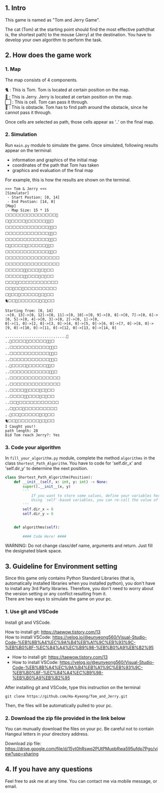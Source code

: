 ## 1. Intro
This game is named as "Tom and Jerry Game". 

The cat (Tom) at the starting point should find the most effective path(that is, the shortest path) to the mouse (Jerry) at the destination. You have to develop your own algorithm to perform the task.  


## 2. How does the game work
### 1. Map  
The map consists of 4 components.  
  
🐈 : This is Tom. Tom is located at certain position on the map.  
🐀 : This is Jerry. Jerry is located at certain position on the map.  
⬜ : This is cell. Tom can pass it through.  
🔵 : This is obstacle. Tom has to find path around the obstacle, since he cannot pass it through.  

Once cells are selected as path, those cells appear as '..' on the final map. 

### 2. Simulation
Run `main.py` module to simulate the game. Once simulated, following results appear on the terminal:
+ information and graphics of the initial map 
+ coordinates of the path that Tom has taken
+ graphics and evaluation of the final map 
  
For example, this is how the results are shown on the terminal.
```
>>> Tom & Jerry <<< 
[Simulator]
 - Start Postion: [0, 14]
 - End Postion: [14, 0]
[Map]
 - Map Size: 15 * 15
⬜⬜⬜⬜⬜⬜⬜⬜⬜⬜⬜⬜⬜⬜🐀
⬜🔵⬜⬜⬜⬜🔵⬜⬜⬜⬜⬜🔵🔵⬜
⬜⬜⬜⬜⬜⬜⬜⬜⬜⬜⬜⬜🔵🔵⬜
⬜⬜⬜⬜⬜⬜⬜⬜⬜⬜⬜⬜🔵🔵⬜
⬜⬜⬜⬜⬜⬜⬜⬜⬜⬜⬜⬜🔵🔵⬜
⬜🔵⬜⬜⬜⬜🔵⬜⬜⬜⬜⬜🔵🔵⬜
⬜⬜⬜⬜⬜⬜⬜⬜⬜⬜⬜⬜🔵🔵⬜
⬜⬜⬜⬜⬜⬜⬜⬜⬜⬜⬜⬜⬜⬜⬜
⬜⬜⬜⬜⬜⬜⬜⬜⬜⬜⬜⬜⬜⬜⬜
⬜⬜⬜⬜⬜🔵🔵⬜⬜⬜🔵⬜🔵⬜⬜
⬜⬜⬜⬜⬜🔵🔵⬜⬜⬜🔵⬜🔵⬜⬜
⬜⬜⬜🔵⬜⬜⬜⬜⬜⬜⬜⬜⬜⬜⬜
⬜⬜🔵⬜⬜🔵⬜⬜⬜⬜⬜⬜⬜⬜⬜
⬜🔵⬜⬜🔵⬜⬜⬜⬜⬜🔵⬜🔵⬜⬜
🐈⬜⬜🔵⬜⬜⬜⬜⬜⬜🔵⬜🔵⬜⬜

Starting from: [0, 14]
->[0, 13]->[0, 12]->[0, 11]->[0, 10]->[0, 9]->[0, 8]->[0, 7]->[0, 6]->[0, 5]->[0, 4]->[0, 3]->[0, 2]->[0, 1]->[0, 
0]->[1, 0]->[2, 0]->[3, 0]->[4, 0]->[5, 0]->[6, 0]->[7, 0]->[8, 0]->[9, 0]->[10, 0]->[11, 0]->[12, 0]->[13, 0]->[14, 0]

............................🐀
..🔵⬜⬜⬜⬜🔵⬜⬜⬜⬜⬜🔵🔵⬜
..⬜⬜⬜⬜⬜⬜⬜⬜⬜⬜⬜🔵🔵⬜
..⬜⬜⬜⬜⬜⬜⬜⬜⬜⬜⬜🔵🔵⬜
..⬜⬜⬜⬜⬜⬜⬜⬜⬜⬜⬜🔵🔵⬜
..🔵⬜⬜⬜⬜🔵⬜⬜⬜⬜⬜🔵🔵⬜
..⬜⬜⬜⬜⬜⬜⬜⬜⬜⬜⬜🔵🔵⬜
..⬜⬜⬜⬜⬜⬜⬜⬜⬜⬜⬜⬜⬜⬜
..⬜⬜⬜⬜⬜⬜⬜⬜⬜⬜⬜⬜⬜⬜
..⬜⬜⬜⬜🔵🔵⬜⬜⬜🔵⬜🔵⬜⬜
..⬜⬜⬜⬜🔵🔵⬜⬜⬜🔵⬜🔵⬜⬜
..⬜⬜🔵⬜⬜⬜⬜⬜⬜⬜⬜⬜⬜⬜
..⬜🔵⬜⬜🔵⬜⬜⬜⬜⬜⬜⬜⬜⬜
..🔵⬜⬜🔵⬜⬜⬜⬜⬜🔵⬜🔵⬜⬜
🐈⬜⬜🔵⬜⬜⬜⬜⬜⬜🔵⬜🔵⬜⬜
I Caught you!!
path length: 28
Did Tom reach Jerry?: Yes
```

### 3. Code your algorithm
In `fill_your_algorithm.py` module, complete the method `algorithms` in the class `Shortest_Path_Algorithm`. You have to code for 'self.dir_x' and 'self.dir_y' to determine the next position.
``` python
class Shortest_Path_Algorithm(Position):
    def __init__(self, x: int, y: int) -> None: 
        super().__init__(x, y)
        '''
            If you want to store some values, define your variables here.
            Using `self`-based variables, you can re-call the value of previous state easily.
        '''
        self.dir_x = 0
        self.dir_y = 0
        

    def algorithms(self):
        
        #### Code Here! ####
```
  
WARNING: Do not change class/def name, arguments and return. Just fill the designated blank space.


## 3. Guideline for Environment setting
Since this game only contains Python Standard Libraries (that is, automatically installed libraries when you installed python), you don't have to install any 3rd Party libraries. Therefore, you don't need to worry about the version setting or any conflict resulting from it.  
There are two ways to simulate the game on your pc.  
### 1. Use git and VSCode
Install git and VSCode.  

How to install git: https://taewow.tistory.com/13  
How to install VSCode: https://velog.io/@eunyeong560/Visual-Studio-Code-%EB%8B%A4%EC%9A%B4%EB%A1%9C%EB%93%9C-%EB%B0%8F-%EC%84%A4%EC%B9%98-%EB%B0%A9%EB%B2%95
+ How to install git: https://taewow.tistory.com/13  
+ How to install VSCode: https://velog.io/@eunyeong560/Visual-Studio-Code-%EB%8B%A4%EC%9A%B4%EB%A1%9C%EB%93%9C-%EB%B0%8F-%EC%84%A4%EC%B9%98-%EB%B0%A9%EB%B2%95

After installing git and VSCode, type this instruction on the terminal 

    git clone https://github.com/Ha-Kyeong/Tom_and_Jerry.git
    
Then, the files will be automatically pulled to your pc.
    
### 2. Download the zip file provided in the link below
You can munually download the files on your pc. Be careful not to contain Hangeul letters in your directory address.

Download zip file: https://drive.google.com/file/d/15yt0hRswq2PUtPMupbRwa595ufdp7Pgo/view?usp=sharing  


## 4. If you have any questions 
Feel free to ask me at any time. You can contact me via mobile message, or email. 
